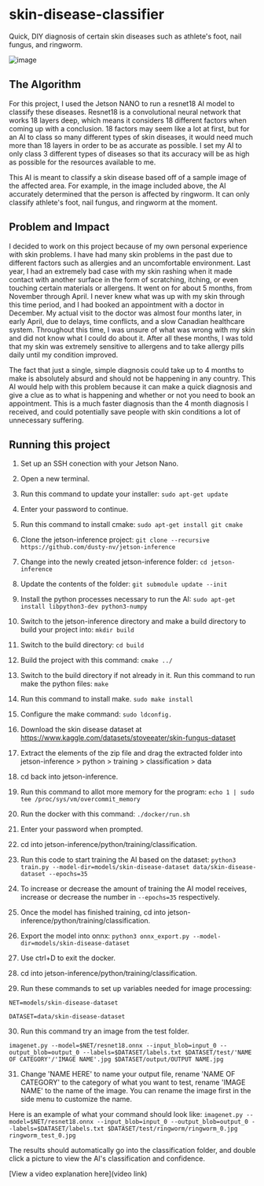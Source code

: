 # skin-disease-classifier
Quick, DIY diagnosis of certain skin diseases such as athlete's foot, nail fungus, and ringworm.

![image](https://github.com/user-attachments/assets/f31110d6-b2e2-47f4-b70f-de1b8adff67a)

## The Algorithm

For this project, I used the Jetson NANO to run a resnet18 AI model to classify these diseases. Resnet18 is a convolutional neural network that works 18 layers deep, which means it considers 18 different factors when coming up with a conclusion. 18 factors may seem like a lot at first, but for an AI to class so many different types of skin diseases, it would need much more than 18 layers in order to be as accurate as possible. I set my AI to only class 3 different types of diseases so that its accuracy will be as high as possible for the resources available to me. 

This AI is meant to classify a skin disease based off of a sample image of the affected area. For example, in the image included above, the AI accurately determined that the person is affected by ringworm. It can only classify athlete's foot, nail fungus, and ringworm at the moment. 

## Problem and Impact

I decided to work on this project because of my own personal experience with skin problems. I have had many skin problems in the past due to different factors such as allergies and an uncomfortable environment. Last year, I had an extremely bad case with my skin rashing when it made contact with another surface in the form of scratching, itching, or even touching certain materials or allergens. It went on for about 5 months, from November through April. I never knew what was up with my skin through this time period, and I had booked an appointment with a doctor in December. My actual visit to the doctor was almost four months later, in early April, due to delays, time conflicts, and a slow Canadian healthcare system. Throughout this time, I was unsure of what was wrong with my skin and did not know what I could do about it. After all these months, I was told that my skin was extremely sensitive to allergens and to take allergy pills daily until my condition improved.

The fact that just a single, simple diagnosis could take up to 4 months to make is absolutely absurd and should not be happening in any country. This AI would help with this problem because it can make a quick diagnosis and give a clue as to what is happening and whether or not you need to book an appointment. This is a much faster diagnosis than the 4 month diagnosis I received, and could potentially save people with skin conditions a lot of unnecessary suffering. 


## Running this project

1. Set up an SSH conection with your Jetson Nano.

2. Open a new terminal.
  
3. Run this command to update your installer: ```sudo apt-get update```

4. Enter your password to continue.

5. Run this command to install cmake: ```sudo apt-get install git cmake```

6. Clone the jetson-inference project: ```git clone --recursive https://github.com/dusty-nv/jetson-inference```

7. Change into the newly created jetson-inference folder: ```cd jetson-inference```

8. Update the contents of the folder: ```git submodule update --init```

9. Install the python processes necessary to run the AI: ```sudo apt-get install libpython3-dev python3-numpy```

10. Switch to the jetson-inference directory and make a build directory to build your project into: ```mkdir build```

11. Switch to the build directory: ```cd build```

12. Build the project with this command: ```cmake ../```

13. Switch to the build directory if not already in it. Run this command to run make the python files: ```make```

14. Run this command to install make. ```sudo make install```

15. Configure the make command: ```sudo ldconfig.```

16. Download the skin disease dataset at https://www.kaggle.com/datasets/stoveeater/skin-fungus-dataset

17. Extract the elements of the zip file and drag the extracted folder into jetson-inference > python > training > classification > data

18. cd back into jetson-inference.

19. Run this command to allot more memory for the program: ```echo 1 | sudo tee /proc/sys/vm/overcommit_memory```

20. Run the docker with this command: ```./docker/run.sh```

21. Enter your password when prompted.

22. cd into jetson-inference/python/training/classification.

23. Run this code to start training the AI based on the dataset: ```python3 train.py --model-dir=models/skin-disease-dataset data/skin-disease-dataset --epochs=35```

24. To increase or decrease the amount of training the AI model receives, increase or decrease the number in ```--epochs=35``` respectively.

25. Once the model has finished training, cd into jetson-inference/python/training/classification.

26. Export the model into onnx: ```python3 onnx_export.py --model-dir=models/skin-disease-dataset```

27. Use ctrl+D to exit the docker.

28. cd into jetson-inference/python/training/classification.

29. Run these commands to set up variables needed for image processing:

```
NET=models/skin-disease-dataset
```
```
DATASET=data/skin-disease-dataset
```

30. Run this command try an image from the test folder. 

```imagenet.py --model=$NET/resnet18.onnx --input_blob=input_0 --output_blob=output_0 --labels=$DATASET/labels.txt $DATASET/test/'NAME OF CATEGORY'/'IMAGE NAME'.jpg $DATASET/output/OUTPUT NAME.jpg```

31. Change 'NAME HERE' to name your output file, rename 'NAME OF CATEGORY' to the category of what you want to test, rename 'IMAGE NAME' to the name of the image. You can rename the image first in the side menu to customize the name.

Here is an example of what your command should look like:
```imagenet.py --model=$NET/resnet18.onnx --input_blob=input_0 --output_blob=output_0 --labels=$DATASET/labels.txt $DATASET/test/ringworm/ringworm_0.jpg ringworm_test_0.jpg```

The results should automatically go into the classification folder, and double click a picture to view the AI's classification and confidence.

[View a video explanation here](video link)
